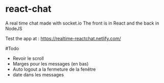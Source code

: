 # react-chat

A real time chat made with socket.io
The front is in React and the back in NodeJS    

Test the app at : https://realtime-reactchat.netlify.com/

#Todo

- Revoir le scroll
- Marges pour les messages (en bas)
- Auto logout a la fermeture de la fenêtre
- date dans les messages